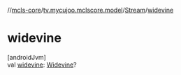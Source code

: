 //[mcls-core](../../../index.md)/[tv.mycujoo.mclscore.model](../index.md)/[Stream](index.md)/[widevine](widevine.md)

# widevine

[androidJvm]\
val [widevine](widevine.md): [Widevine](../-widevine/index.md)?

